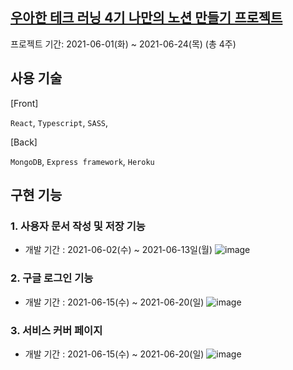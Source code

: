## [우아한 테크 러닝 4기 나만의 노션 만들기 프로젝트](https://woowabros.github.io/devrel/2021/04/20/woowa-techcamp_4th.html)
프로젝트 기간: 2021-06-01(화) ~ 2021-06-24(목) (총 4주)


## 사용 기술
[Front]

```React```, ```Typescript```, ```SASS```, 

[Back]

```MongoDB```, ```Express framework```, ```Heroku```



## 구현 기능
### 1. 사용자 문서 작성 및 저장 기능
- 개발 기간 : 2021-06-02(수) ~ 2021-06-13일(월)
![image](https://user-images.githubusercontent.com/42515875/120399629-5df82480-c377-11eb-9a10-d125571a122a.png)


### 2. 구글 로그인 기능
- 개발 기간 : 2021-06-15(수) ~ 2021-06-20(일)
![image](https://user-images.githubusercontent.com/42515875/120399709-82540100-c377-11eb-8d61-b7e9a4be097d.png)


### 3. 서비스 커버 페이지
- 개발 기간 : 2021-06-15(수) ~ 2021-06-20(일)
![image](https://user-images.githubusercontent.com/42515875/120399438-fcd05100-c376-11eb-8365-848c73570a84.png)

